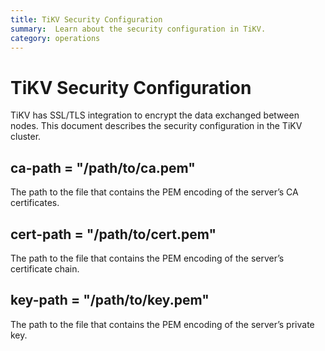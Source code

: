 ```yaml
---
title: TiKV Security Configuration 
summary:  Learn about the security configuration in TiKV.
category: operations
---
```


# TiKV Security Configuration

TiKV has SSL/TLS integration to encrypt the data exchanged between nodes. This document describes the security configuration in the TiKV cluster.

## ca-path = "/path/to/ca.pem"

The path to the file that contains the PEM encoding of the server’s CA certificates.

## cert-path = "/path/to/cert.pem"

The path to the file that contains the PEM encoding of the server’s certificate chain.

## key-path = "/path/to/key.pem"

The path to the file that contains the PEM encoding of the server’s private key.